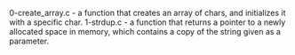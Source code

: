 0-create_array.c - a function that creates an array of chars, and initializes it with a specific char.
1-strdup.c - a function that returns a pointer to a newly allocated space in memory, which contains a copy of the string given as a parameter.

